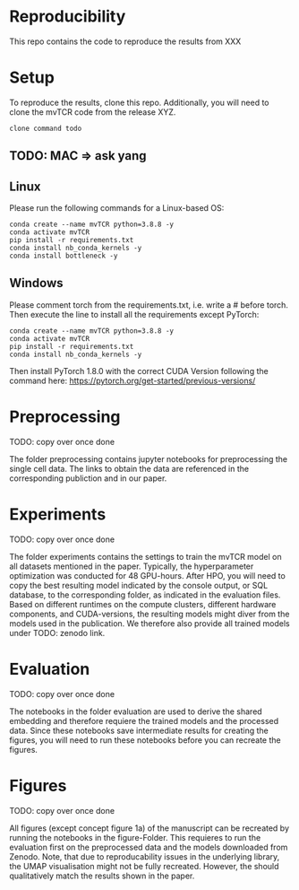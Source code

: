 # Reproducibility
This repo contains the code to reproduce the results from XXX

# Setup
To reproduce the results, clone this repo. Additionally, you will need to clone the mvTCR code from the release XYZ.

```
clone command todo
```

## TODO: MAC => ask yang
## Linux
Please run the following commands for a Linux-based OS:
```
conda create --name mvTCR python=3.8.8 -y 
conda activate mvTCR 
pip install -r requirements.txt 
conda install nb_conda_kernels -y 
conda install bottleneck -y
```

## Windows
Please comment torch from the requirements.txt, i.e. write a # before torch. Then execute the line to install all the requirements except PyTorch:

``` 
conda create --name mvTCR python=3.8.8 -y
conda activate mvTCR
pip install -r requirements.txt 
conda install nb_conda_kernels -y
```

Then install PyTorch 1.8.0 with the correct CUDA Version following the command here: https://pytorch.org/get-started/previous-versions/

# Preprocessing
TODO: copy over once done

The folder preprocessing contains jupyter notebooks for preprocessing the single cell data. The links to obtain the data are referenced in the corresponding publiction and in our paper.

# Experiments
TODO: copy over once done 

The folder experiments contains the settings to train the mvTCR model on all datasets mentioned in the paper. Typically, the hyperparameter optimization was conducted for 48 GPU-hours. After HPO, you will need to copy the best resulting model indicated by the console output, or SQL database, to the corresponding folder, as indicated in the evaluation files. Based on different runtimes on the compute clusters, different hardware components, and CUDA-versions, the resulting models might diver from the models used in the publication. We therefore also provide all trained models under TODO: zenodo link.

# Evaluation
TODO: copy over once done

The notebooks in the folder evaluation are used to derive the shared embedding and therefore requiere the trained models and the processed data. Since these notebooks save intermediate results for creating the figures, you will need to run these notebooks before you can recreate the figures.

# Figures
TODO: copy over once done

All figures (except concept figure 1a) of the manuscript can be recreated by running the notebooks in the figure-Folder. This requieres to run the evaluation first on the preprocessed data and the models downloaded from Zenodo. Note, that due to reproducability issues in the underlying library, the UMAP visualisation might not be fully recreated. However, the should qualitatively match the results shown in the paper.

